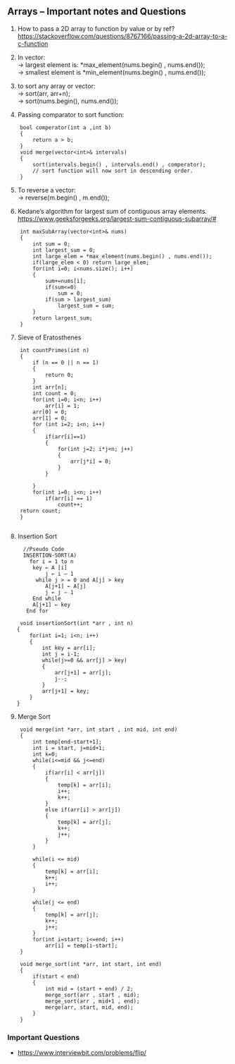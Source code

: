 ## Arrays – Important notes and Questions

1) How to pass a 2D array to function by value or by ref? <br>
 https://stackoverflow.com/questions/8767166/passing-a-2d-array-to-a-c-function

2) In vector: <br>
→ largest element is: *max_element(nums.begin() , nums.end()); <br>
→ smallest element is *min_element(nums.begin() , nums.end());

3) to sort any array or vector: <br>
→ sort(arr, arr+n); <br>
→ sort(nums.begin(), nums.end());

4) Passing comparator to sort function: <br>
```
    bool comperator(int a ,int b)
    {
        return a > b;
    }
    void merge(vector<int>& intervals) 
    {
        sort(intervals.begin() , intervals.end() , comperator);
        // sort function will now sort in descending order. 
    }
```

5) To reverse a vector: <br>
-> reverse(m.begin() , m.end());

6) Kedane’s algorithm for largest sum of contiguous array elements. <br>
https://www.geeksforgeeks.org/largest-sum-contiguous-subarray/#
```
    int maxSubArray(vector<int>& nums) 
    {
        int sum = 0;
        int largest_sum = 0;
        int large_elem = *max_element(nums.begin() , nums.end());
        if(large_elem < 0) return large_elem;
        for(int i=0; i<nums.size(); i++)
        {
            sum+=nums[i];
            if(sum<=0)
                sum = 0;
            if(sum > largest_sum)
                largest_sum = sum;
        }
        return largest_sum;
    }
```
7) Sieve of Eratosthenes
```
    int countPrimes(int n) 
    {
        if (n == 0 || n == 1)
        {
            return 0;
        }
        int arr[n];
        int count = 0;
        for(int i=0; i<n; i++)
            arr[i] = 1;
        arr[0] = 0;
        arr[1] = 0;
        for (int i=2; i<n; i++)
        {
            if(arr[i]==1)
            {
                for(int j=2; i*j<n; j++)
                {
                    arr[j*i] = 0;
                }
            }

        }
        for(int i=0; i<n; i++)
            if(arr[i] == 1)
                count++;
    return count;
    }
    
```
 8) Insertion Sort
```
     //Pseudo Code
     INSERTION-SORT(A)
       for i = 1 to n
        key ← A [i]
            j ← i – 1
         while j > = 0 and A[j] > key
            A[j+1] ← A[j]
            j ← j – 1
        End while 
        A[j+1] ← key
      End for 
 ```
 ```
     void insertionSort(int *arr , int n)
    {
        for(int i=1; i<n; i++)
        {
            int key = arr[i];
            int j = i-1;
            while(j>=0 && arr[j] > key)
            {
                arr[j+1] = arr[j];
                j--;            
            }
            arr[j+1] = key;
        }
    }
 ```
9) Merge Sort 
```
    void merge(int *arr, int start , int mid, int end)
    {
        int temp[end-start+1];
        int i = start, j=mid+1;
        int k=0;
        while(i<=mid && j<=end)
        {
            if(arr[i] < arr[j])
            {
                temp[k] = arr[i];
                i++;
                k++;
            }
            else if(arr[i] > arr[j])
            {
                temp[k] = arr[j];
                k++;
                j++;
            }
        }

        while(i <= mid)
        {
            temp[k] = arr[i];
            k++;
            i++;
        }

        while(j <= end)
        {
            temp[k] = arr[j];
            k++;
            j++;
        }
        for(int i=start; i<=end; i++)
            arr[i] = temp[i-start];
    }

    void merge_sort(int *arr, int start, int end)
    {
        if(start < end)
        {
            int mid = (start + end) / 2;
            merge_sort(arr , start , mid);
            merge_sort(arr , mid+1 , end);
            merge(arr, start, mid, end);
        }
    }
```

### Important Questions
* https://www.interviewbit.com/problems/flip/


